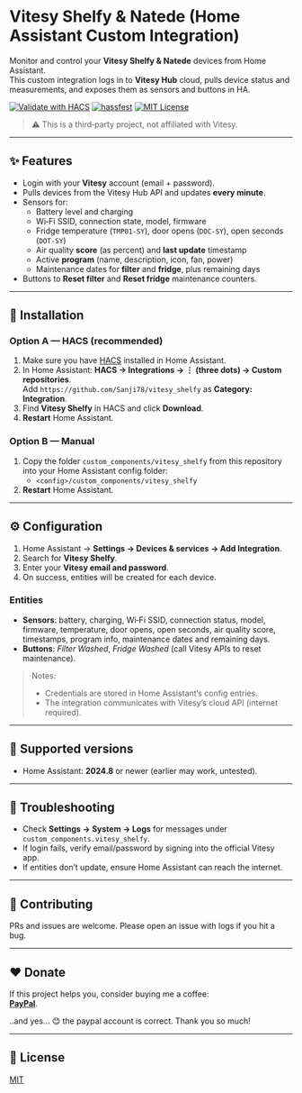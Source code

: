 # Vitesy Shelfy & Natede (Home Assistant Custom Integration)

Monitor and control your **Vitesy Shelfy & Natede** devices from Home Assistant.  
This custom integration logs in to **Vitesy Hub** cloud, pulls device status and measurements, and exposes them as sensors and buttons in HA.

[![Validate with HACS](https://img.shields.io/badge/HACS-validated-41BDF5)](https://hacs.xyz/) 
[![hassfest](https://img.shields.io/badge/hassfest-passing-brightgreen)](https://developers.home-assistant.io/docs/creating_integration_manifest/)
[![MIT License](https://img.shields.io/badge/license-MIT-informational)](LICENSE.md)

> ⚠️ This is a third‑party project, not affiliated with Vitesy.

---

## ✨ Features

- Login with your **Vitesy** account (email + password).
- Pulls devices from the Vitesy Hub API and updates **every minute**.
- Sensors for:
  - Battery level and charging
  - Wi‑Fi SSID, connection state, model, firmware
  - Fridge temperature (`TMP01-SY`), door opens (`DOC-SY`), open seconds (`DOT-SY`)
  - Air quality **score** (as percent) and **last update** timestamp
  - Active **program** (name, description, icon, fan, power)
  - Maintenance dates for **filter** and **fridge**, plus remaining days
- Buttons to **Reset filter** and **Reset fridge** maintenance counters.

---

## 🔧 Installation

### Option A — HACS (recommended)
1. Make sure you have [HACS](https://hacs.xyz/) installed in Home Assistant.
2. In Home Assistant: **HACS → Integrations → ⋮ (three dots) → Custom repositories**.  
   Add `https://github.com/Sanji78/vitesy_shelfy` as **Category: Integration**.
3. Find **Vitesy Shelfy** in HACS and click **Download**.
4. **Restart** Home Assistant.

### Option B — Manual
1. Copy the folder `custom_components/vitesy_shelfy` from this repository into your Home Assistant config folder:
   - `<config>/custom_components/vitesy_shelfy`
2. **Restart** Home Assistant.

---

## ⚙️ Configuration

1. Home Assistant → **Settings → Devices & services → Add Integration**.
2. Search for **Vitesy Shelfy**.
3. Enter your **Vitesy email and password**.
4. On success, entities will be created for each device.

### Entities
- **Sensors**: battery, charging, Wi‑Fi SSID, connection status, model, firmware, temperature, door opens, open seconds, air quality score, timestamps, program info, maintenance dates and remaining days.
- **Buttons**: *Filter Washed*, *Fridge Washed* (call Vitesy APIs to reset maintenance).

> Notes:
> - Credentials are stored in Home Assistant’s config entries.
> - The integration communicates with Vitesy’s cloud API (internet required).

---

## 🧪 Supported versions
- Home Assistant: **2024.8** or newer (earlier may work, untested).

---

## 🐞 Troubleshooting
- Check **Settings → System → Logs** for messages under `custom_components.vitesy_shelfy`.
- If login fails, verify email/password by signing into the official Vitesy app.
- If entities don’t update, ensure Home Assistant can reach the internet.

---

## 🙌 Contributing
PRs and issues are welcome. Please open an issue with logs if you hit a bug.

---

## ❤️ Donate
If this project helps you, consider buying me a coffee:  
**[PayPal](https://www.paypal.me/elenacapasso80)**.

..and yes... 😊 the paypal account is correct. Thank you so much!

---

## 📜 License
[MIT](LICENSE.md)
